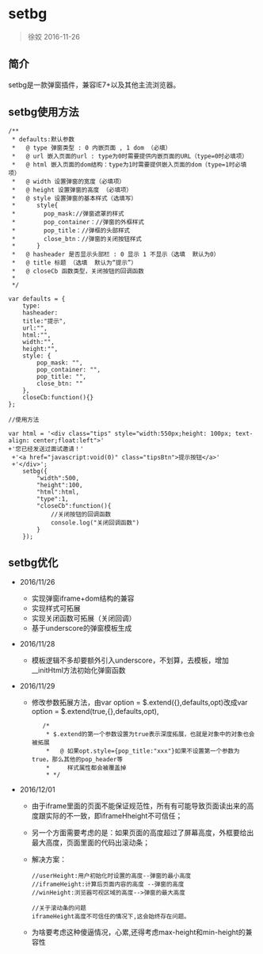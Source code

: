 # setbg

> 徐姣  2016-11-26

## 简介

setbg是一款弹窗插件，兼容IE7+以及其他主流浏览器。

## setbg使用方法

    /**
     * defaults:默认参数
     *   @ type 弹窗类型 : 0 内嵌页面 , 1 dom （必填）
     *   @ url 嵌入页面的url : type为0时需要提供内嵌页面的URL（type=0时必填项）
     *   @ html 嵌入页面的dom结构：type为1时需要提供嵌入页面的dom（type=1时必填项）
     *   @ width 设置弹窗的宽度（必填项）
     *   @ height 设置弹窗的高度 （必填项）
     *   @ style 设置弹窗的基本样式（选填写）
     *      style{
     *        pop_mask://弹窗遮罩的样式
     *        pop_container：//弹窗的外框样式
     *        pop_title：//弹框的头部样式
     *        close_btn：//弹窗的关闭按钮样式
     *      }
     *   @ hasheader 是否显示头部栏 : 0 显示 1 不显示（选填  默认为0）
     *   @ title 标题 （选填  默认为“提示”）
     *   @ closeCb 函数类型，关闭按钮的回调函数
     *
     */
     
    var defaults = {
        type:
        hasheader:
        title:"提示",
        url:"",
        html:"",
        width:"",
        height:"",
        style: {
            pop_mask: "",
            pop_container: "",
            pop_title: "",
            close_btn: ""
        },
        closeCb:function(){}
    };
   
    //使用方法
   
    var html = '<div class="tips" style="width:550px;height: 100px; text-align: center;float:left">'
    +'您已经发送过面试邀请！'
     +'<a href="javascript:void(0)" class="tipsBtn">提示按钮</a>'
     +'</div>';
		setbg({
			"width":500,
			"height":100,
			"html":html,
			"type":1,
			"closeCb":function(){
				//关闭按钮的回调函数
				console.log("关闭回调函数")
			}
		});

## setbg优化

+ 2016/11/26
  + 实现弹窗iframe+dom结构的兼容
  + 实现样式可拓展
  + 实现关闭函数可拓展（关闭回调）
  + 基于underscore的弹窗模板生成

+ 2016/11/28
  + 模板逻辑不多却要额外引入underscore，不划算，去模板，增加__initHtml方法初始化弹窗函数

+ 2016/11/29
  + 修改参数拓展方法，由var option = $.extend({},defaults,opt)改成var option = $.extend(true,{},defaults,opt),

           /*
            * $.extend的第一个参数设置为true表示深度拓展，也就是对象中的对象也会被拓展
            *   @ 如果opt.style={pop_title:"xxx"}如果不设置第一个参数为true，那么其他的pop_header等
            *     样式属性都会被覆盖掉
            * */

+ 2016/12/01
  + 由于iframe里面的页面不能保证规范性，所有有可能导致页面读出来的高度跟实际的不一致，即iframeHheight不可信任；
  + 另一个方面需要考虑的是：如果页面的高度超过了屏幕高度，外框要给出最大高度，页面里面的代码出滚动条；
  + 解决方案：

        //userHeight:用户初始化时设置的高度--弹窗的最小高度
        //iframeHeight:计算后页面内容的高度 --弹窗的高度
        //winHeight:浏览器可视区域的高度-->弹窗的最大高度

        //关于滚动条的问题
        iframeHeight高度不可信任的情况下,这会始终存在问题。

  + 为啥要考虑这种傻逼情况，心累,还得考虑max-height和min-height的兼容性
